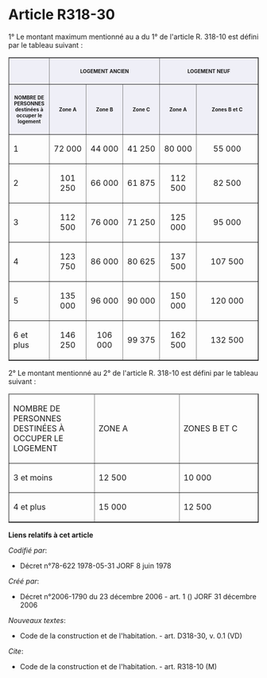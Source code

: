 # Article R318-30

1° Le montant maximum mentionné au a du 1° de l'article R. 318-10 est défini par le tableau suivant :

<table cellpadding="4" border="1" cellspacing="1">
    <thead>
      <tr>
        <th width="65" bgcolor="#efeff7" align="center">
        </th><th align="center" colspan="3" width="195" bgcolor="#efeff7">

<font size="1">LOGEMENT ANCIEN</font>
        </th>
        <th bgcolor="#efeff7" align="center" width="195" colspan="2">

<font size="1">LOGEMENT NEUF</font>
        </th>
      </tr>
      <tr>
        <th bgcolor="#efeff7" width="65" align="center">

<font size="1">NOMBRE DE PERSONNES destinées à occuper le logement</font>
        </th>
        <th bgcolor="#efeff7" width="65" align="center">

<font size="1">Zone A</font>
        </th>
        <th width="65" bgcolor="#efeff7" align="center">

<font size="1">Zone B</font>
        </th>
        <th bgcolor="#efeff7" width="65" align="center">

<font size="1">Zone C</font>
        </th>
        <th align="center" bgcolor="#efeff7" width="65">

<font size="1">Zone A</font>
        </th>
        <th width="130" align="center" bgcolor="#efeff7">

<font size="1">Zones B et C</font>
        </th>
      </tr>
    </thead>
    <tbody>
      <tr>
        <td align="left">

1</td>
        <td align="center">

72 000</td>
        <td align="center">

44 000</td>
        <td align="center">

41 250</td>
        <td align="center">

80 000</td>
        <td align="center">

55 000</td>
      </tr>
      <tr>
        <td align="left">

2</td>
        <td align="center">

101 250</td>
        <td align="center">

66 000</td>
        <td align="center">

61 875</td>
        <td align="center">

112 500</td>
        <td align="center">

82 500</td>
      </tr>
      <tr>
        <td align="left">

3</td>
        <td align="center">

112 500</td>
        <td align="center">

76 000</td>
        <td align="center">

71 250</td>
        <td align="center">

125 000</td>
        <td align="center">

95 000</td>
      </tr>
      <tr>
        <td align="left">

4</td>
        <td align="center">

123 750</td>
        <td align="center">

86 000</td>
        <td align="center">

80 625</td>
        <td align="center">

137 500</td>
        <td align="center">

107 500</td>
      </tr>
      <tr>
        <td align="left">

5</td>
        <td align="center">

135 000</td>
        <td align="center">

96 000</td>
        <td align="center">

90 000</td>
        <td align="center">

150 000</td>
        <td align="center">

120 000</td>
      </tr>
      <tr>
        <td align="left">

6 et plus</td>
        <td align="center">

146 250</td>
        <td align="center">

106 000</td>
        <td align="center">

99 375</td>
        <td align="center">

162 500</td>
        <td align="center">

132 500</td>
      </tr>
    </tbody>
  </table>

2° Le montant mentionné au 2° de l'article R. 318-10 est défini par le tableau suivant :

<table cellpadding="0" border="1" cellspacing="1">
  <thead>
    <tr>
      <td width="156">

NOMBRE DE PERSONNES DESTINÉES À OCCUPER LE LOGEMENT

</td>
      <td width="156">

ZONE A

</td>
      <td width="143">

ZONES B ET C

</td>
    </tr>
  </thead>
  <tbody>
    <tr>
      <td valign="top">

3 et moins

</td>
      <td valign="top">

12 500

</td>
      <td valign="top">

10 000

</td>
    </tr>
    <tr>
      <td valign="top">

4 et plus

</td>
      <td valign="top">

15 000

</td>
      <td valign="top">

12 500

</td>
    </tr>
  </tbody>
</table>

**Liens relatifs à cet article**

_Codifié par_:

  - Décret n°78-622 1978-05-31 JORF 8 juin 1978

_Créé par_:

  - Décret n°2006-1790 du 23 décembre 2006 - art. 1 () JORF 31 décembre 2006

_Nouveaux textes_:

  - Code de la construction et de l'habitation. - art. D318-30, v. 0.1 (VD)

_Cite_:

  - Code de la construction et de l'habitation. - art. R318-10 (M)
